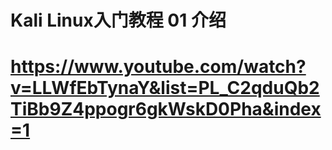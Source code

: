 # Kali Linux入门教程 01 介绍
# https://www.youtube.com/watch?v=LLWfEbTynaY&list=PL_C2qduQb2TiBb9Z4ppogr6gkWskD0Pha&index=1